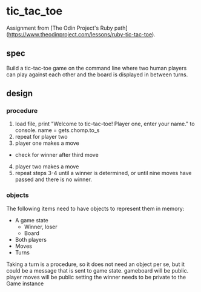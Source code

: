 # tic_tac_toe

Assignment from [The Odin Project's Ruby path]
(https://www.theodinproject.com/lessons/ruby-tic-tac-toe).

## spec

Build a tic-tac-toe game on the command line where two human players can play
against each other and the board is displayed in between turns.

## design

### procedure

1. load file, print "Welcome to tic-tac-toe! Player one, enter your name." to
console. name = gets.chomp.to_s
2. repeat for player two
3. player one makes a move
  - check for winner after third move
4. player two makes a move
5. repeat steps 3-4 until a winner is determined, or until nine moves have
   passed and there is no winner.

### objects

The following items need to have objects to represent them in memory:

- A game state
  - Winner, loser
  - Board
- Both players
- Moves
- Turns

Taking a turn is a procedure, so it does not need an object per se, but it could
be a message that is sent to game state.
gameboard will be public.
player moves will be public
setting the winner needs to be private to the Game instance
